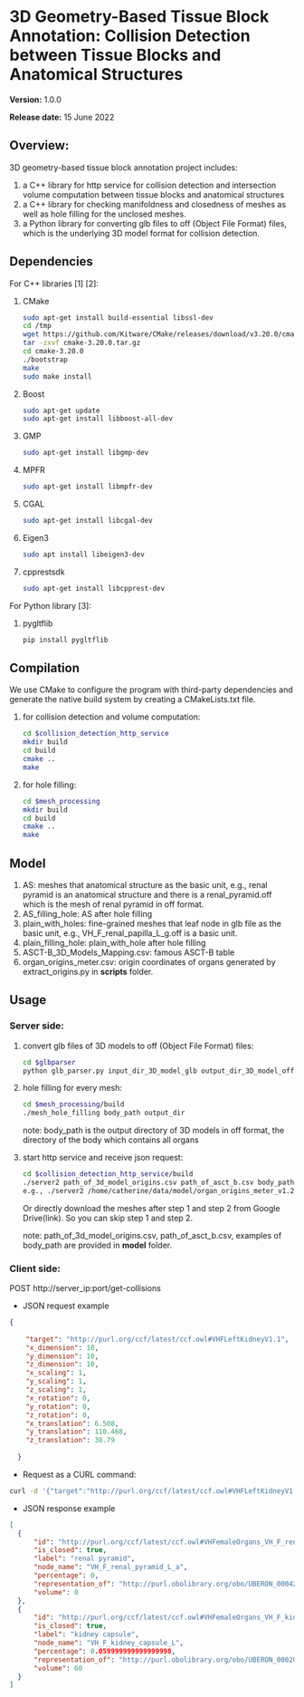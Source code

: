 # 3D Geometry-Based Tissue Block Annotation: Collision Detection between Tissue Blocks and Anatomical Structures

**Version:** 1.0.0

**Release date:** 15 June 2022

## Overview:

3D geometry-based tissue block annotation project includes: 
1. a C++ library for http service for collision detection and intersection volume computation between tissue blocks and anatomical structures 
2. a C++ library for checking manifoldness and closedness of meshes as well as hole filling for the unclosed meshes.   
3. a Python library for converting glb files to off (Object File Format) files, which is the underlying 3D model format for collision detection.


## Dependencies
For C++ libraries [1] [2]:
1. CMake
    ```bash
    sudo apt-get install build-essential libssl-dev
    cd /tmp
    wget https://github.com/Kitware/CMake/releases/download/v3.20.0/cmake-3.20.0.tar.gz
    tar -zxvf cmake-3.20.0.tar.gz
    cd cmake-3.20.0
    ./bootstrap
    make
    sudo make install
    ```
2. Boost
    ```bash
    sudo apt-get update
    sudo apt-get install libboost-all-dev
    ```
3. GMP
    ```bash
    sudo apt-get install libgmp-dev
    ```
4. MPFR
    ```bash
    sudo apt-get install libmpfr-dev
    ```
3. CGAL
    ```bash
    sudo apt-get install libcgal-dev
    ```
4. Eigen3
    ```bash
    sudo apt install libeigen3-dev
    ```
5. cpprestsdk
    ```bash
    sudo apt-get install libcpprest-dev
    ```

For Python library [3]:
1. pygltflib
    ```bash
    pip install pygltflib
    ```
## Compilation

We use CMake to configure the program with third-party dependencies and generate the native build system by creating a CMakeLists.txt file. 

1. for collision detection and volume computation:
    ```bash
    cd $collision_detection_http_service
    mkdir build
    cd build
    cmake ..
    make
    ```
2. for hole filling:
    ```bash
    cd $mesh_processing
    mkdir build
    cd build
    cmake ..
    make
    ``` 
## Model
1. AS: meshes that anatomical structure as the basic unit, e.g., renal pyramid is an anatomical structure and there is a renal_pyramid.off which is the mesh of renal pyramid in off format. 
2. AS_filling_hole: AS after hole filling
3. plain_with_holes: fine-grained meshes that leaf node in glb file as the basic unit, e.g., VH_F_renal_papilla_L_g.off is a basic unit. 
4. plain_filling_hole: plain_with_hole after hole filling
5. ASCT-B_3D_Models_Mapping.csv: famous ASCT-B table
6. organ_origins_meter.csv: origin coordinates of organs generated by extract_origins.py in **scripts** folder. 

## Usage
### Server side: 
1. convert glb files of 3D models to off (Object File Format) files:
    ```bash
    cd $glbparser
    python glb_parser.py input_dir_3D_model_glb output_dir_3D_model_off
    ```
2. hole filling for every mesh:
    ```bash
    cd $mesh_processing/build
    ./mesh_hole_filling body_path output_dir
    ```
    note: body_path is the output directory of 3D models in off format, the directory of the body which contains all organs
3. start http service and receive json request:
    ```bash
    cd $collision_detection_http_service/build
    ./server2 path_of_3d_model_origins.csv path_of_asct_b.csv body_path server_ip port 
    e.g., ./server2 /home/catherine/data/model/organ_origins_meter_v1.2.csv /home/catherine/data/model/ASCT-B_3D_Models_Mapping_v1.2.csv /home/catherine/data/model/plain_filling_hole/ 192.168.1.100 12345
    ``` 

    Or directly download the meshes after step 1 and step 2 from Google Drive(link). So you can skip step 1 and step 2.

    note: path_of_3d_model_origins.csv, path_of_asct_b.csv, examples of body_path are provided in **model** folder.

### Client side:

POST http://server_ip:port/get-collisions

- JSON request example
```json
{
    
    "target": "http://purl.org/ccf/latest/ccf.owl#VHFLeftKidneyV1.1",
    "x_dimension": 10,
    "y_dimension": 10,
    "z_dimension": 10,
    "x_scaling": 1,
    "y_scaling": 1,
    "z_scaling": 1,
    "x_rotation": 0,
    "y_rotation": 0,
    "z_rotation": 0,
    "x_translation": 6.508,
    "y_translation": 110.468,
    "z_translation": 38.79
  
  }
  ```
  - Request as a CURL command:
  ```bash
  curl -d '{"target":"http://purl.org/ccf/latest/ccf.owl#VHFLeftKidneyV1.1","x_dimension":10,"y_dimension":10,"z_dimension":10,"x_scaling":1,"y_scaling":1,"z_scaling":1,"x_rotation":0,"y_rotation":0,"z_rotation":0,"x_translation":6.508,"y_translation":110.468,"z_translation":38.79}' -H "Content-Type: application/json" -X post http://localhost:8080/get-collisions
  ```
  - JSON response example
  ```json
[
    {
        "id": "http://purl.org/ccf/latest/ccf.owl#VHFemaleOrgans_VH_F_renal_pyramid_L_a",
        "is_closed": true,
        "label": "renal pyramid",
        "node_name": "VH_F_renal_pyramid_L_a",
        "percentage": 0,
        "representation_of": "http://purl.obolibrary.org/obo/UBERON_0004200",
        "volume": 0
    },
    {
        "id": "http://purl.org/ccf/latest/ccf.owl#VHFemaleOrgans_VH_F_kidney_capsule_L",
        "is_closed": true,
        "label": "kidney capsule",
        "node_name": "VH_F_kidney_capsule_L",
        "percentage": 0.059999999999999998,
        "representation_of": "http://purl.obolibrary.org/obo/UBERON_0002015",
        "volume": 60
    }
]
  ```
